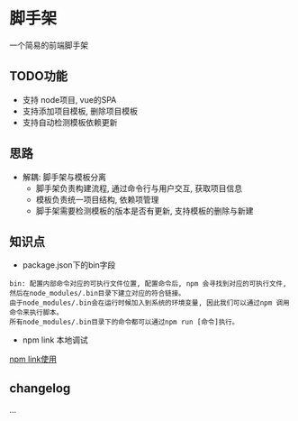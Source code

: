 # 脚手架

一个简易的前端脚手架

## TODO功能

- 支持 node项目, vue的SPA
- 支持添加项目模板, 删除项目模板
- 支持自动检测模板依赖更新

## 思路

- 解耦: 脚手架与模板分离
  - 脚手架负责构建流程, 通过命令行与用户交互, 获取项目信息
  - 模板负责统一项目结构, 依赖项管理
  - 脚手架需要检测模板的版本是否有更新, 支持模板的删除与新建

## 知识点

- package.json下的bin字段

```
bin: 配置内部命令对应的可执行文件位置, 配置命令后, npm 会寻找到对应的可执行文件, 然后在node_modules/.bin目录下建立对应的符合链接。
由于node_modules/.bin会在运行时候加入到系统的环境变量, 因此我们可以通过npm 调用命令来执行脚本。
所有node_modules/.bin目录下的命令都可以通过npm run [命令]执行。
```

- npm link 本地调试

[npm link使用](https://github.com/atian25/blog/issues/17)


## changelog

...
